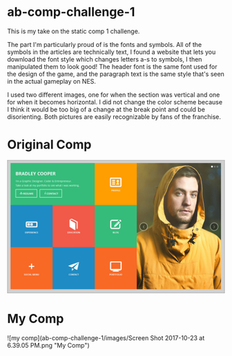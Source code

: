 # ab-comp-challenge-1

This is my take on the static comp 1 challenge.

The part I'm particularly proud of is the fonts and symbols. All of the symbols in the articles are technically text, I found a website that lets you download the font style which changes letters a-s to symbols, I then manipulated them to look good! The header font is the same font used for the design of the game, and the paragraph text is the same style that's seen in the actual gameplay on NES.

I used two different images, one for when the section was vertical and one for when it becomes horizontal. I did not change the color scheme because I think it would be too big of a change at the break point and could be disorienting. Both pictures are easily recognizable by fans of the franchise. 


# Original Comp

![original comp](images/static-comp-challenge-1-original.jpg "Original Comp")

# My Comp

![my comp](ab-comp-challenge-1/images/Screen Shot 2017-10-23 at 6.39.05 PM.png "My Comp")
